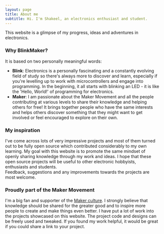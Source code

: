 ```yaml
---
layout: page
title: About me
subtitle: Hi. I'm Shakeel, an electronics enthusiast and student.
---
```


This website is a glimpse of my progress, ideas and adventures in electronics.  

### Why BlinkMaker?
It is based on two personally meaningful words:
* **Blink**: Electronics is a personally fascinating and a constantly evolving field of study so there's always more to discover and learn, especially if you're levelling up to work with microcontrollers and engage into programming. In the beginning, it all starts with blinking an LED - it is like the 'Hello, World!' of programming for electronics.  
* **Maker**: I am passionate about the Maker Movement and all the people contributing at various levels to share their knowledge and helping others for free! It brings together people who have the same interests and helps others discover something that they might want to get involved or feel encouraged to explore on their own.

### My inspiration
I've come across lots of very impressive projects and most of them turned out to be fully open source which contributed considerably to my own learning. My goal with this website is to promote the same mindset of openly sharing knowledge through my work and ideas. I hope that these open source projects will be useful to other electronic hobbyists, enthusiasts and students.  
Feedback, suggestions and any improvements towards the projects are most welcome.

### Proudly part of the Maker Movement
I'm a big fan and supporter of the [Maker culture](https://en.wikipedia.org/wiki/Maker_culture). I strongly believe that knowledge should be shared for the greater good and to inspire more people to create and make things even better. I have put a lot of work into the projects showcased on this website. The project code and designs can be freely used and tweaked. If you found my work helpful, it would be great if you could share a link to your project.

